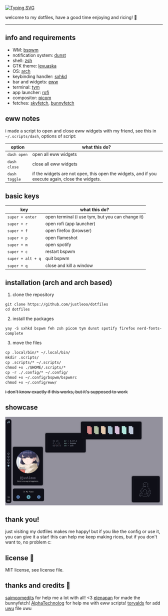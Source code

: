 [![Typing SVG](https://readme-typing-svg.herokuapp.com?size=36&color=10F6F7&lines=~%2Fdotfiles)](https://git.io/typing-svg)

welcome to my dotfiles, have a good time enjoying and ricing! 🌺

<hr>

## info and requirements

- WM: [bspwm](https://github.com/baskerville/bspwm)
- notification system: [dunst](https://github.com/dunst-project/dunst)
- shell: [zsh](https://ohmyz.sh)
- GTK theme: [levuaska](https://github.com/saimoomedits/levuaska/tree/main/.themes/levuaska)
- OS: [arch](https://archlinux.org)
- keybinding handler: [sxhkd](https://github.com/baskerville/sxhkd)
- bar and widgets: [eww](https://github.com/elkowar/eww)
- terminal: [tym](https://github.com/endaaman/tym)
- app launcher: [rofi](https://github.com/davatorium/rofi)
- compositor: [picom](https://github.com/yshui/picom)
- fetches: [skyfetch](https://github.com/justleoo/skyfetch), [bunnyfetch](https://github.com/elenapan/dotfiles/blob/master/bin/bunnyfetch)

## eww notes

i made a script to open and close eww widgets with my friend, see this in `~/.scripts/dash`, options of script:

  | option      | what this do? |
  | ----------- | ----------- |
  | `dash open` | open all eww widgets |
  | `dash close` | close all eww widgets |
  | `dash toggle`   | if the widgets are not open, this open the widgets, and if you execute again, close the widgets. |

## basic keys

  | key | what this do? |
  | ----------- | ----------- |
  | `super + enter` | open terminal (i use tym, but you can change it) |
  | `super + r` | open rofi (app launcher) |
  | `super + f` | open firefox (browser) |
  | `super + p` | open flameshot |
  | `super + m` | open spotify |
  | `super + c` | restart bspwm |
  | `super + alt + q` | quit bspwm |
  | `super + q` | close and kill a window |

## installation (arch and arch based)

1. clone the repository

```
git clone https://github.com/justleoo/dotfiles
cd dotfiles
```

2. install the packages

```
yay -S sxhkd bspwm feh zsh picom tym dunst spotify firefox nerd-fonts-complete
```

3. move the files 

```
cp .local/bin/* ~/.local/bin/
mkdir .scripts/
cp .scripts/* ~/.scripts/ 
chmod +x ./$HOME/.scripts/*
cp -r ./.config/* ~/.config/
chmod +x ~/.config/bspwm/bspwmrc
chmod +x ~/.config/eww/
```

~~i don't know exactly if this works, but it's supposed to work~~


## showcase 

<img src="showcase/rice.png"/>

## thank you!

just visiting my dotfiles makes me happy! but if you like the config or use it, you can give it a star! this can help me keep making rices, but if you don't want to, no problem c:

## license 📜

MIT license, see license file.

## thanks and credits 💙

[saimoomedits](https://github.com/saimoomedits) for help me a lot with all! <3
[elenapan](https://github.com/elenapan) for made the bunnyfetch!
[AlphaTechnolog](https://github.com/AlphaTechnolog) for help me with eww scripts!
[torvalds](https://github.com/torvalds) for add [uwu](https://github.com/justleoo/dotfiles/blob/main/uwu) file uwu

